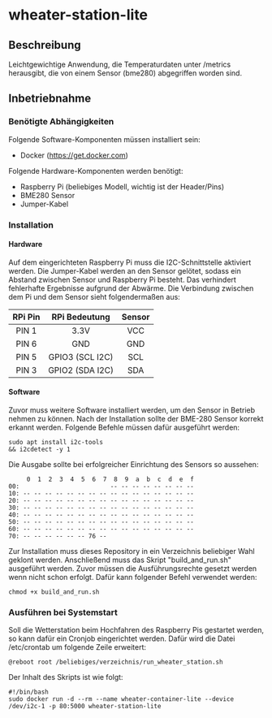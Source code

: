 # wheater-station-lite
## Beschreibung
Leichtgewichtige Anwendung, die Temperaturdaten unter /metrics herausgibt, die von einem Sensor (bme280) abgegriffen worden sind.

## Inbetriebnahme
### Benötigte Abhängigkeiten
Folgende Software-Komponenten müssen installiert sein:
* Docker (https://get.docker.com)

Folgende Hardware-Komponenten werden benötigt:
* Raspberry Pi (beliebiges Modell, wichtig ist der Header/Pins)
* BME280 Sensor
* Jumper-Kabel

### Installation
#### Hardware
Auf dem eingerichteten Raspberry Pi muss die I2C-Schnittstelle aktiviert werden. Die Jumper-Kabel werden an den Sensor gelötet, sodass ein Abstand zwischen Sensor und Raspberry Pi besteht. Das verhindert fehlerhafte Ergebnisse aufgrund der Abwärme. Die Verbindung zwischen dem Pi und dem Sensor sieht folgendermaßen aus:

| RPi Pin       | RPi Bedeutung  | Sensor |
|:-------------:|:--------------:|:------:|
| PIN 1         | 3.3V           | VCC    |
| PIN 6         | GND            | GND    |
| PIN 5         | GPIO3 (SCL I2C)| SCL    |
| PIN 3         | GPIO2 (SDA I2C)| SDA    |

#### Software
Zuvor muss weitere Software installiert werden, um den Sensor in Betrieb nehmen zu können. Nach der Installation sollte der BME-280 Sensor korrekt erkannt werden. Folgende Befehle müssen dafür ausgeführt werden:
```
sudo apt install i2c-tools
&& i2cdetect -y 1
```
Die Ausgabe sollte bei erfolgreicher Einrichtung des Sensors so aussehen:
```
     0  1  2  3  4  5  6  7  8  9  a  b  c  d  e  f
00:                         -- -- -- -- -- -- -- -- 
10: -- -- -- -- -- -- -- -- -- -- -- -- -- -- -- -- 
20: -- -- -- -- -- -- -- -- -- -- -- -- -- -- -- -- 
30: -- -- -- -- -- -- -- -- -- -- -- -- -- -- -- -- 
40: -- -- -- -- -- -- -- -- -- -- -- -- -- -- -- -- 
50: -- -- -- -- -- -- -- -- -- -- -- -- -- -- -- -- 
60: -- -- -- -- -- -- -- -- -- -- -- -- -- -- -- -- 
70: -- -- -- -- -- -- 76 -- 
```

Zur Installation muss dieses Repository in ein Verzeichnis beliebiger Wahl geklont werden. Anschließend muss das Skript "build_and_run.sh" ausgeführt werden. Zuvor müssen die Ausführungsrechte gesetzt werden wenn nicht schon erfolgt. Dafür kann folgender Befehl verwendet werden:
```
chmod +x build_and_run.sh
```

### Ausführen bei Systemstart
Soll die Wetterstation beim Hochfahren des Raspberry Pis gestartet werden, so kann dafür ein Cronjob eingerichtet werden. Dafür wird die Datei /etc/crontab um folgende Zeile erweitert:
```
@reboot root /beliebiges/verzeichnis/run_wheater_station.sh
```

Der Inhalt des Skripts ist wie folgt:
```
#!/bin/bash
sudo docker run -d --rm --name wheater-container-lite --device /dev/i2c-1 -p 80:5000 wheater-station-lite
```